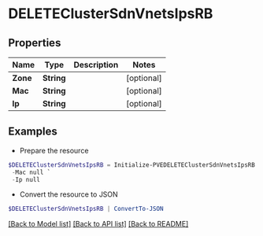 # DELETEClusterSdnVnetsIpsRB
## Properties

Name | Type | Description | Notes
------------ | ------------- | ------------- | -------------
**Zone** | **String** |  | [optional] 
**Mac** | **String** |  | [optional] 
**Ip** | **String** |  | [optional] 

## Examples

- Prepare the resource
```powershell
$DELETEClusterSdnVnetsIpsRB = Initialize-PVEDELETEClusterSdnVnetsIpsRB  -Zone null `
 -Mac null `
 -Ip null
```

- Convert the resource to JSON
```powershell
$DELETEClusterSdnVnetsIpsRB | ConvertTo-JSON
```

[[Back to Model list]](../README.md#documentation-for-models) [[Back to API list]](../README.md#documentation-for-api-endpoints) [[Back to README]](../README.md)

